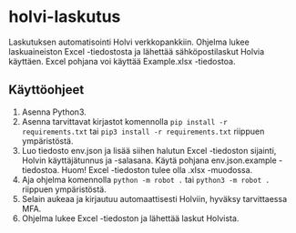 # holvi-laskutus
Laskutuksen automatisointi Holvi verkkopankkiin. Ohjelma lukee laskuaineiston Excel -tiedostosta ja lähettää sähköpostilaskut Holvia käyttäen. Excel pohjana voi käyttää Example.xlsx -tiedostoa.

## Käyttöohjeet
1. Asenna Python3.
2. Asenna tarvittavat kirjastot komennolla `pip install -r requirements.txt` tai `pip3 install -r requirements.txt` riippuen ympäristöstä.
3. Luo tiedosto env.json ja lisää siihen halutun Excel -tiedoston sijainti, Holvin käyttäjätunnus ja -salasana. Käytä pohjana env.json.example -tiedostoa. Huom! Excel -tiedoston tulee olla .xlsx -muodossa.
4. Aja ohjelma komennolla `python -m robot .` tai `python3 -m robot .` riippuen ympäristöstä.
5. Selain aukeaa ja kirjautuu automaattisesti Holviin, hyväksy tarvittaessa MFA.
6. Ohjelma lukee Excel -tiedoston ja lähettää laskut Holvista.